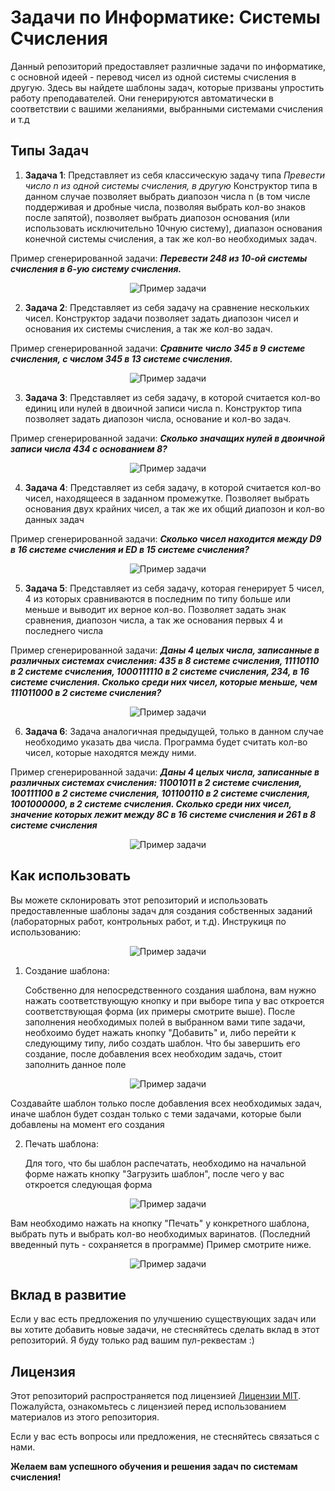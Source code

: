 # Задачи по Информатике: Системы Счисления

Данный репозиторий предоставляет различные задачи по информатике, с основной идеей - перевод чисел из одной системы счисления в другую. Здесь вы найдете шаблоны задач, которые призваны упростить работу преподавателей. Они генерируются автоматически в соответствии с вашими желаниями, выбранными системами счисления и т.д

## Типы Задач

1. **Задача 1**: Представляет из себя классическую задачу типа *Превести число n из одной системы счисления, в другую* Конструктор типа в данном случае позволяет выбрать диапозон числа n (в том числе поддерживая и дробные числа, позволяя выбрать кол-во знаков после запятой), позволяет выбрать диапозон основания (или использовать исключительно 10чную систему), диапазон основания конечной системы счисления, а так же кол-во необходимых задач.
    
Пример сгенерированной задачи: ***Перевести 248 из 10-ой системы счисления в 6-ую систему счисления.***
    <p align="center">
      <img src="https://github.com/Averyanov-Danil/Automatic-generation-of-Computer-Science-problems/blob/master/images/GenHomeWork_sfrqaIMtQi.png" alt="Пример задачи">
    </p>

2. **Задача 2**: Представляет из себя задачу на сравнение нескольких чисел. Конструктор задачи позволяет задать диапозон чисел и основания их системы счисления, а так же кол-во задач.

Пример сгенерированной задачи: ***Сравните число 345 в 9 системе счисления, с числом 345 в 13 системе счисления.***
    <p align="center">
      <img src="https://github.com/Averyanov-Danil/Automatic-generation-of-Computer-Science-problems/blob/master/images/GenHomeWork_50kr7E4SQT.png" alt="Пример задачи">
    </p>

3. **Задача 3**: Представляет из себя задачу, в которой считается кол-во единиц или нулей в двоичной записи числа n. Конструктор типа позволяет задать диапозон числа, основание и кол-во задач.

Пример сгенерированной задачи: ***Сколько значащих нулей в двоичной записи числа 434 с основанием 8?***
    <p align="center">
      <img src="https://github.com/Averyanov-Danil/Automatic-generation-of-Computer-Science-problems/blob/master/images/GenHomeWork_ilSKJz8pl9.png" alt="Пример задачи">
    </p>

4. **Задача 4**: Представляет из себя задачу, в которой считается кол-во чисел, находящееся в заданном промежутке. Позволяет выбрать основания двух крайних чисел, а так же их общий диапозон и кол-во данных задач

Пример сгенерированной задачи: ***Сколько чисел находится между D9 в 16 системе счисления и ED в 15 системе счисления?***
    <p align="center">
      <img src="https://github.com/Averyanov-Danil/Automatic-generation-of-Computer-Science-problems/blob/master/images/GenHomeWork_Aje3ysaCkG.png" alt="Пример задачи">
    </p>

5. **Задача 5**: Представляет из себя задачу, которая генерирует 5 чисел, 4 из которых сравниваются в последним по типу больше или меньше и выводит их верное кол-во. Позволяет задать знак сравнения, диапозон числа, а так же основания первых 4 и последнего числа

Пример сгенерированной задачи: ***Даны 4 целых числа, записанные в различных системах счисления: 435 в 8 системе счисления, 11110110 в 2 системе счисления, 1000111110 в 2 системе счисления, 234, в 16 системе счисления. Сколько среди них чисел, которые меньше, чем 111011000 в 2 системе счисления?***
   <p align="center">
      <img src="https://github.com/Averyanov-Danil/Automatic-generation-of-Computer-Science-problems/blob/master/images/GenHomeWork_YuQGxqzC2v.png" alt="Пример задачи">
    </p>

6. **Задача 6**: Задача аналогичная предыдущей, только в данном случае необходимо указать два числа. Программа будет считать кол-во чисел, которые находятся между ними.

Пример сгенерированной задачи: ***Даны 4 целых числа, записанные в различных системах счисления: 11001011 в 2 системе счисления, 100111100 в 2 системе счисления, 101100110 в 2 системе счисления, 1001000000, в 2 системе счисления. Сколько среди них чисел, значение которых лежит между 8C в 16 системе счисления и 261 в 8 системе счисления***
    <p align="center">
      <img src="https://github.com/Averyanov-Danil/Automatic-generation-of-Computer-Science-problems/blob/master/images/GenHomeWork_t3ERu5L6Oe.png" alt="Пример задачи">
    </p>

## Как использовать
Вы можете склонировать этот репозиторий и использовать предоставленные шаблоны задач для создания собственных заданий (лабораторных работ, контрольных работ, и т.д).
Инструкиця по использованию:
<p align="center">
    <img src="https://github.com/Averyanov-Danil/Automatic-generation-of-Computer-Science-problems/blob/master/images/GenHomeWork_Ve7qZIZdqV.png" alt="Пример задачи">
</p>

1. Создание шаблона:

   Собственно для непосредственного создания шаблона, вам нужно нажать соответствующую кнопку и при выборе типа у вас откроется соответствующая форма (их примеры смотрите выше). После заполнения необходимых полей в выбранном вами типе задачи, необхоимо будет нажать кнопку "Добавить" и, либо перейти к следующиму типу, либо создать шаблон. Что бы завершить его создание, после добавления всех необходим задачь, стоит заполнить данное поле
<p align="center">
    <img src="https://github.com/Averyanov-Danil/Automatic-generation-of-Computer-Science-problems/blob/master/images/GenHomeWork_82tNvBcxH7.png" alt="Пример задачи">
</p> Создавайте шаблон только после добавления всех необходимых задач, иначе шаблон будет создан только с теми задачами, которые были добавлены на момент его создания

2. Печать шаблона:
   
   Для того, что бы шаблон распечатать, необходимо на начальной форме нажать кнопку "Загрузить шаблон", после чего у вас откроется следующая форма
<p align="center">
    <img src="https://github.com/Averyanov-Danil/Automatic-generation-of-Computer-Science-problems/blob/master/images/GenHomeWork_l54FU2WEuS.png" alt="Пример задачи">
</p>
    Вам необходимо нажать на кнопку "Печать" у конкретного шаблона, выбрать путь и выбрать кол-во необходимых варинатов. (Последний введенный путь - сохраняется в программе)
    Пример смотрите ниже.
<p align="center">
    <img src="https://github.com/Averyanov-Danil/Automatic-generation-of-Computer-Science-problems/blob/master/images/GenHomeWork_rQvmoB94ip.png" alt="Пример задачи">
</p>

## Вклад в развитие

Если у вас есть предложения по улучшению существующих задач или вы хотите добавить новые задачи, не стесняйтесь сделать вклад в этот репозиторий. Я буду только рад вашим пул-реквестам :)

## Лицензия

Этот репозиторий распространяется под лицензией [Лицензии MIT](https://github.com/Averyanov-Danil/Automatic-generation-of-Computer-Science-problems/blob/master/LICENSE). Пожалуйста, ознакомьтесь с лицензией перед использованием материалов из этого репозитория.

Если у вас есть вопросы или предложения, не стесняйтесь связаться с нами.

**Желаем вам успешного обучения и решения задач по системам счисления!**
